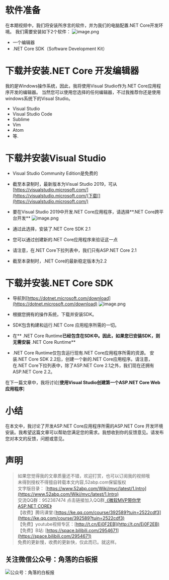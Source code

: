 # 软件准备
在本期视频中，我们将安装所序言的软件，并为我们的电脑配置.NET Core开发环境。
我们需要安装如下2个软件：
![image.png](https://upload-images.jianshu.io/upload_images/1979022-898df63dfe1b8496.png)

- 一个编辑器
- .NET Core SDK（Software Development Kit）

# 下载并安装.NET Core 开发编辑器

我的是Windows操作系统，因此，我将使用Visual Studio作为.NET Core应用程序开发的编辑器。
当然您可以使用您选择的任何编辑器，不过我推荐你还是使用windows系统下的Visual Studio。

- Visual Studio
- Visual Studio Code
- Sublime
- Vim
- Atom
- 等.

# 下载并安装Visual Studio 
 *   Visual Studio Community Edition是免费的
*   截至本录制时，最新版本为Visual Studio 2019，可从[https://visualstudio.microsoft.com/](https://visualstudio.microsoft.com/)下载[](https://visualstudio.microsoft.com/)
*   要在Visual Studio 2019中开发.NET Core应用程序，请选择**.NET Core跨平台开发**
![image.png](https://upload-images.jianshu.io/upload_images/1979022-d68cbc9f4b60ae76.png)

* 通过此选择，安装了.NET Core SDK 2.1
* 您可以通过创建新的.NET Core应用程序来验证这一点
* 请注意，在.NET Core下拉列表中，我们只有ASP.NET Core 2.1
* 截至本录制时，.NET Core的最新稳定版本为2.2

# 下载并安装.NET Core SDK 

*   导航到[https://dotnet.microsoft.com/download](https://dotnet.microsoft.com/download)
![image.png](https://upload-images.jianshu.io/upload_images/1979022-4a4c9e70e4d04ee0.png)

*   根据您拥有的操作系​​统，下载并安装SDK。
*   SDK包含构建和运行.NET Core 应用程序所需的一切。
*   在** .NET Core Runtime**已经包含在SDK中。因此，如果您已安装SDK，则无需安装** .NET Core Runtime** 
*   .NET Core Runtime仅包含运行现有.NET Core应用程序所需的资源。
安装.NET Core SDK 2.2后，创建一个新的.NET Core应用程序。请注意，在.NET Core下拉列表中，除了ASP.NET Core 2.1之外，我们现在还拥有ASP.NET Core 2.2。


在下一篇文章中，我将讨论[**使用Visual Studio创建第一个ASP.NET Core Web应用程序**] 


# 小结

在本文中，我讨论了开发ASP.NET Core应用程序所需的ASP.NET Core 开发环境安装。我希望这篇文章可以帮助您满足您的需求。我想收到你的反馈意见。请发布您对本文的反馈，问题或意见。


# 声明

> 如果您觉得我的文章质量还不错，欢迎打赏，也可以订阅我的视频哦 </br>
> 未得到授权不得擅自转载本文内容,52abp.com保留版权</br>
> 文字版目录： [https://www.52abp.com/Wiki/mvc/latest/1.Intro](https://www.52abp.com/Wiki/mvc/latest/1.Intro) </br>
> 交流QQ群：952387474 点击链接加入QQ群[《微软MVP带你学ASP.NET CORE》](https://jq.qq.com/?_wv=1027&k=5nq4PFQ)</br>
> 【收费】腾讯课堂:[https://ke.qq.com/course/392589?tuin=2522cdf3](https://ke.qq.com/course/392589?tuin=2522cdf3) </br>
> 【免费】youtube视频专区：[http://t.cn/Ei0F2EB](http://t.cn/Ei0F2EB) </br>
>【免费】B站: [https://space.bilibili.com/2954671](https://space.bilibili.com/2954671) </br>
>免费的更新慢，收费的更新快，仅此而已。就这样。 </br>


## 关注微信公众号：角落的白板报
![公众号：角落的白板报](https://upload-images.jianshu.io/upload_images/1979022-f19c505c18160c16.png)